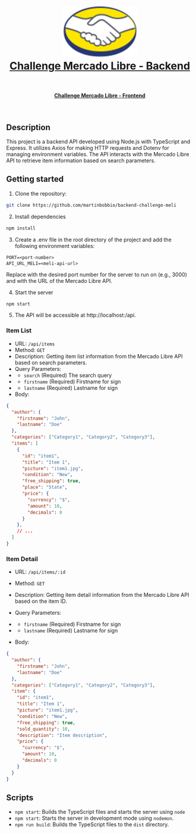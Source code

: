 <h1 align="center">
  <br>
  <img src="https://raw.githubusercontent.com/martinbobbio/frontend-challenge-meli/master/src/assets/images/branding/logo-ml%402x.png" alt="Tenisstar" width="200">
  <br>
  <a href="https://backend-challenge-meli.vercel.app/">
  Challenge Mercado Libre - Backend
  </a>
  <br>
  <br>
</h1>
<h4 align="center">
  <a href="https://github.com/martinbobbio/frontend-challenge-meli">Challenge Mercado Libre - Frontend</a>
</h4>
<br>

## Description

This project is a backend API developed using Node.js with TypeScript and Express. It utilizes Axios for making HTTP requests and Dotenv for managing environment variables. The API interacts with the Mercado Libre API to retrieve item information based on search parameters.

## Getting started

1. Clone the repository:

```bash
git clone https://github.com/martinbobbio/backend-challenge-meli
```

2. Install dependencies

```bash
npm install
```

3. Create a .env file in the root directory of the project and add the following environment variables:

```plaintext
PORT=<port-number>
API_URL_MELI=<meli-api-url>
```

Replace <port-number> with the desired port number for the server to run on (e.g., 3000) and <meli-api-url> with the URL of the Mercado Libre API.

4. Start the server

```bash
npm start
```

5. The API will be accessible at http://localhost:<port-number>/api.

### Item List

- URL: `/api/items`
- Method: `GET`
- Description: Getting item list information from the Mercado Libre API based on search parameters.
- Query Parameters:
- - `search` (Required) The search query
- - `firstname` (Required) Firstname for sign
- - `lastname` (Required) Lastname for sign
- Body:

```JSON
{
  "author": {
    "firstname": "John",
    "lastname": "Doe"
  },
  "categories": ["Category1", "Category2", "Category3"],
  "items": [
    {
      "id": "item1",
      "title": "Item 1",
      "picture": "item1.jpg",
      "condition": "New",
      "free_shipping": true,
      "place": "State",
      "price": {
        "currency": "$",
        "amount": 10,
        "decimals": 0
      }
    },
    // ...
  ]
}
```

### Item Detail

- URL: `/api/items/:id`
- Method: `GET`
- Description: Getting item detail information from the Mercado Libre API based on the item ID.
- Query Parameters:
- - `firstname` (Required) Firstname for sign
- - `lastname` (Required) Lastname for sign

- Body:

```JSON
{
  "author": {
    "firstname": "John",
    "lastname": "Doe"
  },
  "categories": ["Category1", "Category2", "Category3"],
  "item": {
    "id": "item1",
    "title": "Item 1",
    "picture": "item1.jpg",
    "condition": "New",
    "free_shipping": true,
    "sold_quantity": 10,
    "description": "Item description",
    "price": {
      "currency": "$",
      "amount": 10,
      "decimals": 0
    }
  }
}
```

## Scripts

- `npm start`: Builds the TypeScript files and starts the server using `node`
- `npm start`: Starts the server in development mode using `nodemon`.
- `npm run build`: Builds the TypeScript files to the `dist` directory.
